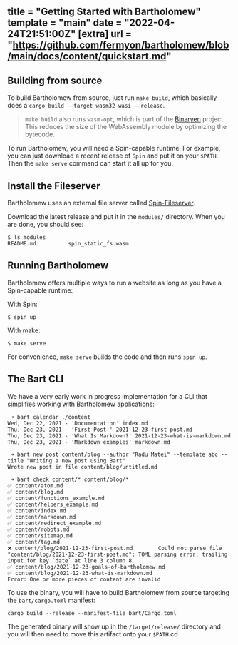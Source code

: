 title = "Getting Started with Bartholomew"
template = "main"
date = "2022-04-24T21:51:00Z"
[extra]
url = "https://github.com/fermyon/bartholomew/blob/main/docs/content/quickstart.md"
---

## Building from source

To build Bartholomew from source, just run `make build`, which basically does a `cargo build --target wasm32-wasi --release`.

> `make build` also runs `wasm-opt`, which is part of the [Binaryen](https://webassembly.github.io/binaryen/) project. This reduces the size of the WebAssembly module by optimizing the bytecode.

To run Bartholomew, you will need a Spin-capable runtime. For example, you can just download a recent release of `Spin` and put it on your `$PATH`. Then the `make serve` command can start it all up for you.

## Install the Fileserver

Bartholomew uses an external file server called [Spin-Fileserver](https://github.com/fermyon/spin-fileserver).

Download the latest release and put it in the `modules/` directory. When you are done, you should see:

```console
$ ls modules                                 
README.md          spin_static_fs.wasm
```

## Running Bartholomew

Bartholomew offers multiple ways to run a website as long as you have a Spin-capable runtime:

With Spin:

```console
$ spin up
```

With make:

```
$ make serve
```

For convenience, `make serve` builds the code and then runs `spin up`.

## The Bart CLI

We have a very early work in progress implementation for a CLI that simplifies working with Bartholomew applications:

```console
 ➜ bart calendar ./content
Wed, Dec 22, 2021 - 'Documentation' index.md
Thu, Dec 23, 2021 - 'First Post!' 2021-12-23-first-post.md
Thu, Dec 23, 2021 - 'What Is Markdown?' 2021-12-23-what-is-markdown.md
Thu, Dec 23, 2021 - 'Markdown examples' markdown.md

 ➜ bart new post content/blog --author "Radu Matei" --template abc --title "Writing a new post using Bart"
Wrote new post in file content/blog/untitled.md

 ➜ bart check content/* content/blog/*
✅ content/atom.md
✅ content/blog.md
✅ content/functions_example.md
✅ content/helpers_example.md
✅ content/index.md
✅ content/markdown.md
✅ content/redirect_example.md
✅ content/robots.md
✅ content/sitemap.md
✅ content/tag.md
❌ content/blog/2021-12-23-first-post.md        Could not parse file "content/blog/2021-12-23-first-post.md": TOML parsing error: trailing input for key `date` at line 3 column 8
✅ content/blog/2021-12-23-goals-of-bartholomew.md
✅ content/blog/2021-12-23-what-is-markdown.md
Error: One or more pieces of content are invalid
```

To use the binary, you will have to build Bartholomew from source targeting the `bart/cargo.toml` manifest:

```
cargo build --release --manifest-file bart/Cargo.toml
```

The generated binary will show up in the `/target/release/` directory and you will then need to move this artifact onto your `$PATH`.cd 